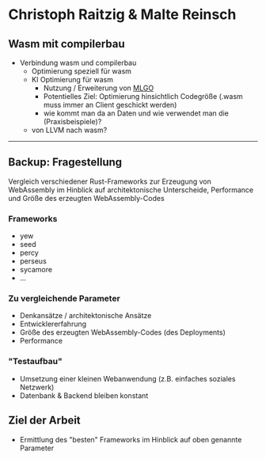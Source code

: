 # Christoph Raitzig & Malte Reinsch #

## Wasm mit compilerbau ##

- Verbindung wasm und compilerbau
	- Optimierung speziell für wasm
	- KI Optimierung für wasm
		- Nutzung / Erweiterung von [MLGO](https://arxiv.org/pdf/2101.04808.pdf)
		- Potentielles Ziel: Optimierung hinsichtlich Codegröße (.wasm muss immer
		an Client geschickt werden)
		- wie kommt man da an Daten und wie verwendet man die (Praxisbeispiele)?
	- von LLVM nach wasm?

-------------

## Backup: Fragestellung ##

Vergleich verschiedener Rust-Frameworks zur Erzeugung von WebAssembly im
Hinblick auf architektonische Unterscheide, Performance und Größe des erzeugten WebAssembly-Codes

### Frameworks ###

- yew
- seed
- percy
- perseus
- sycamore
- ...

### Zu vergleichende Parameter ###

- Denkansätze / architektonische Ansätze
- Entwicklererfahrung
- Größe des erzeugten WebAssembly-Codes (des Deployments)
- Performance

### "Testaufbau" ###

- Umsetzung einer kleinen Webanwendung (z.B. einfaches soziales Netzwerk)
- Datenbank & Backend bleiben konstant

## Ziel der Arbeit ##

- Ermittlung des "besten" Frameworks im Hinblick auf oben genannte Parameter


